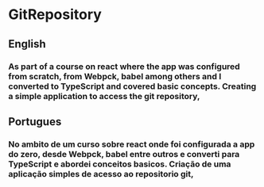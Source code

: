 # GitRepository

## English
### As part of a course on react where the app was configured from scratch, from Webpck, babel among others and I converted to TypeScript and covered basic concepts. Creating a simple application to access the git repository,

## Portugues
### No ambito de um curso sobre react onde foi configurada a app do zero, desde Webpck, babel entre outros e converti para TypeScript e abordei conceitos basicos. Criação de uma aplicação simples de acesso ao repositorio git,
